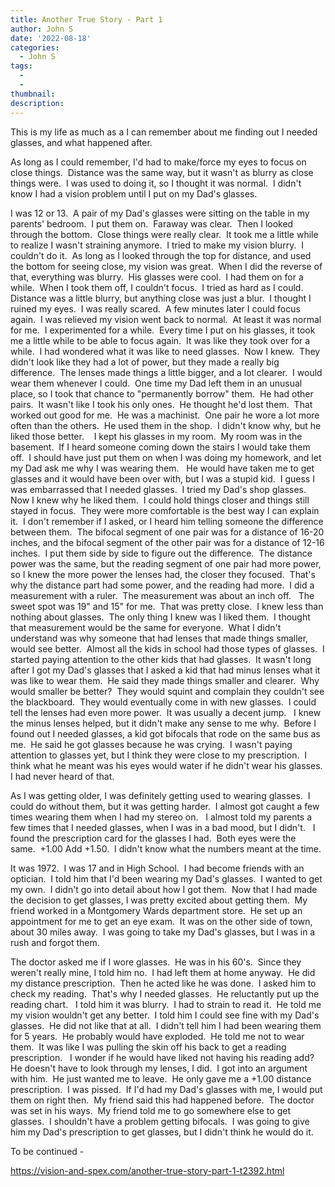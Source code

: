 ```yaml
---
title: Another True Story - Part 1
author: John S
date: '2022-08-18'
categories:
  - John S
tags:
  - 
  - 
thumbnail: 
description: 
---
```


This is my life as much as a I can remember about me finding out I needed glasses, and what happened after.

As long as I could remember, I'd had to make/force my eyes to focus on close things.  Distance was the same way, but it wasn't as blurry as close things were.  I was used to doing it, so I thought it was normal.  I didn't know I had a vision problem until I put on my Dad's glasses. 

I was 12 or 13.  A pair of my Dad's glasses were sitting on the table in my parents' bedroom.  I put them on.  Faraway was clear.  Then I looked through the bottom.  Close things were really clear.  It took me a little while to realize I wasn't straining anymore.  I tried to make my vision blurry.  I couldn't do it.  As long as I looked through the top for distance, and used the bottom for seeing close, my vision was great.  When I did the reverse of that, everything was blurry.  His glasses were cool.  I had them on for a while.  When I took them off, I couldn't focus.  I tried as hard as I could.  Distance was a little blurry, but anything close was just a blur.  I thought I ruined my eyes.  I was really scared.  A few minutes later I could focus again.  I was relieved my vision went back to normal.  At least it was normal for me.  I experimented for a while.  Every time I put on his glasses, it took me a little while to be able to focus again.  It was like they took over for a while.  I had wondered what it was like to need glasses.  Now I knew.  They didn't look like they had a lot of power, but they made a really big difference.  The lenses made things a little bigger, and a lot clearer.  I would wear them whenever I could.  One time my Dad left them in an unusual place, so I took that chance to "permanently borrow" them.  He had other pairs.  It wasn't like I took his only ones.  He thought he'd lost them.  That worked out good for me.  He was a machinist.  One pair he wore a lot more often than the others.  He used them in the shop.  I didn't know why, but he liked those better.
   
I kept his glasses in my room.  My room was in the basement.  If I heard someone coming down the stairs I would take them off.  I should have just put them on when I was doing my homework, and let my Dad ask me why I was wearing them.   He would have taken me to get glasses and it would have been over with, but I was a stupid kid.  I guess I was embarrassed that I needed glasses.  I tried my Dad's shop glasses.  Now I knew why he liked them.  I could hold things closer and things still stayed in focus.  They were more comfortable is the best way I can explain it.  I don't remember if I asked, or I heard him telling someone the difference between them.  The bifocal segment of one pair was for a distance of 16-20 inches, and the bifocal segment of the other pair was for a distance of 12-16 inches.  I put them side by side to figure out the difference.  The distance power was the same, but the reading segment of one pair had more power, so I knew the more power the lenses had, the closer they focused.  That's why the distance part had some power, and the reading had more.  I did a measurement with a ruler.  The measurement was about an inch off.   The sweet spot was 19" and 15" for me.  That was pretty close.  I knew less than nothing about glasses.  The only thing I knew was I liked them.  I thought that measurement would be the same for everyone.  What I didn't understand was why someone that had lenses that made things smaller, would see better.  Almost all the kids in school had those types of glasses.  I started paying attention to the other kids that had glasses.  It wasn't long after I got my Dad's glasses that I asked a kid that had minus lenses what it was like to wear them.  He said they made things smaller and clearer.  Why would smaller be better?  They would squint and complain they couldn't see the blackboard.  They would eventually come in with new glasses.  I could tell the lenses had even more power.  It was usually a decent jump.   I knew the minus lenses helped, but it didn't make any sense to me why.  Before I found out I needed glasses, a kid got bifocals that rode on the same bus as me.  He said he got glasses because he was crying.  I wasn't paying attention to glasses yet, but I think they were close to my prescription.  I think what he meant was his eyes would water if he didn't wear his glasses.  I had never heard of that.

As I was getting older, I was definitely getting used to wearing glasses.  I could do without them, but it was getting harder.  I almost got caught a few times wearing them when I had my stereo on.   I almost told my parents a few times that I needed glasses, when I was in a bad mood, but I didn't.   I found the prescription card for the glasses I had.  Both eyes were the same.  +1.00 Add +1.50.  I didn't know what the numbers meant at the time.

It was 1972.  I was 17 and in High School.  I had become friends with an optician.  I told him that I'd been wearing my Dad's glasses.  I wanted to get my own.  I didn't go into detail about how I got them.  Now that I had made the decision to get glasses, I was pretty excited about getting them.  My friend worked in a Montgomery Wards department store.  He set up an appointment for me to get an eye exam.  It was on the other side of town, about 30 miles away.  I was going to take my Dad's glasses, but I was in a rush and forgot them.

The doctor asked me if I wore glasses.  He was in his 60's.  Since they weren't really mine, I told him no.  I had left them at home anyway.  He did my distance prescription.  Then he acted like he was done.  I asked him to check my reading.  That's why I needed glasses.  He reluctantly put up the reading chart.   I told him it was blurry.  I had to strain to read it.  He told me my vision wouldn't get any better.  I told him I could see fine with my Dad's glasses.  He did not like that at all.  I didn't tell him I had been wearing them for 5 years.  He probably would have exploded.  He told me not to wear them.  It was like I was pulling the skin off his back to get a reading prescription.   I wonder if he would have liked not having his reading add?  He doesn't have to look through my lenses, I did.  I got into an argument with him.  He just wanted me to leave.  He only gave me a +1.00 distance prescription.  I was pissed.  If I'd had my Dad's glasses with me, I would put them on right then.  My friend said this had happened before.  The doctor was set in his ways.  My friend told me to go somewhere else to get glasses.  I shouldn't have a problem getting bifocals.  I was going to give him my Dad's prescription to get glasses, but I didn't think he would do it.

To be continued -

https://vision-and-spex.com/another-true-story-part-1-t2392.html
